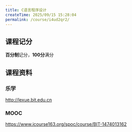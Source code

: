 ```yaml
---
title: C语言程序设计
createTime: 2025/09/15 15:28:04
permalink: /course/i4ud2qr2/
---
```


## 课程记分

**百分制**记分，**100分**满分

## 课程资料

### 乐学

<http://lexue.bit.edu.cn>

### MOOC

<https://www.icourse163.org/spoc/course/BIT-1474013162>
